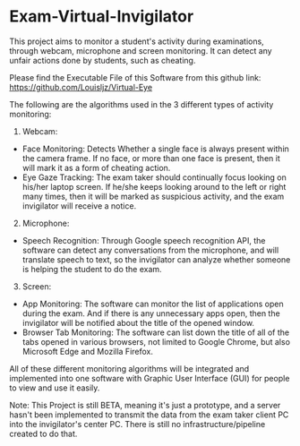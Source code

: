 # Exam-Virtual-Invigilator
This project aims to monitor a student's activity during examinations, through webcam, microphone and screen monitoring. It can detect any unfair actions done by students, such as cheating. 

Please find the Executable File of this Software from this github link: https://github.com/Louisljz/Virtual-Eye

The following are the algorithms used in the 3 different types of activity monitoring:
1. Webcam:
  - Face Monitoring: Detects Whether a single face is always present within the camera frame. If no face, or more than one face is present, then it will mark it as a form of cheating action.
  - Eye Gaze Tracking: The exam taker should continually focus looking on his/her laptop screen. If he/she keeps looking around to the left or right many times, then it will be marked as suspicious activity, and the exam invigilator will receive a notice. 
2. Microphone:
  - Speech Recognition: Through Google speech recognition API, the software can detect any conversations from the microphone, and will translate speech to text, so the invigilator can analyze whether someone is helping the student to do the exam. 
3. Screen:
  - App Monitoring: The software can monitor the list of applications open during the exam. And if there is any unnecessary apps open, then the invigilator will be notified about the title of the opened window. 
  - Browser Tab Monitoring: The software can list down the title of all of the tabs opened in various browsers, not limited to Google Chrome, but also Microsoft Edge and Mozilla Firefox. 
 
All of these different monitoring algorithms will be integrated and implemented into one software with Graphic User Interface (GUI) for people to view and use it easily. 

Note: This Project is still BETA, meaning it's just a prototype, and a server hasn't been implemented to transmit the data from the exam taker client PC into the invigilator's center PC. There is still no infrastructure/pipeline created to do that. 
